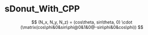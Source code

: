 # sDonut_With_CPP

$$
(N_x, N_y, N_z) = (cos\theta, sin\theta, 0) \cdot (\matrix(cos\phi&0&sin\phi@0&1&0@-sin\phi&0&cos\phi))
$$

